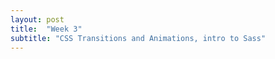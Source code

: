 ```yaml
---
layout: post
title:  "Week 3"
subtitle: "CSS Transitions and Animations, intro to Sass"
---
```

<div id = "week3" class="anchor"></div>